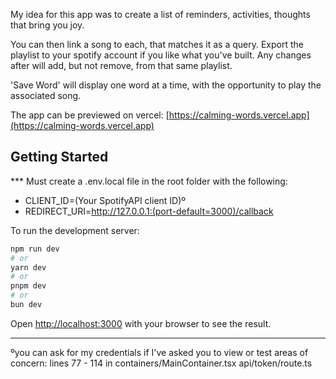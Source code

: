 My idea for this app was to create a list of reminders, activities, thoughts that bring you joy.

You can then link a song to each, that matches it as a query.
Export the playlist to your spotify account if you like what you've built. Any changes after will add, but not remove, from that same playlist.

'Save Word' will display one word at a time, with the opportunity to play the associated song.

The app can be previewed on vercel:
[https://calming-words.vercel.app](https://calming-words.vercel.app)


## Getting Started

*** Must create a .env.local file in the root folder with the following:
- CLIENT_ID=(Your SpotifyAPI client ID)º
- REDIRECT_URI=http://127.0.0.1:(port-default=3000)/callback<!--not a link-->

To run the development server:

```bash
npm run dev
# or
yarn dev
# or
pnpm dev
# or
bun dev
```

Open [http://localhost:3000](http://localhost:3000) with your browser to see the result.

---
ºyou can ask for my credentials if I've asked you to view or test
  areas of concern:
    lines 77 - 114 in containers/MainContainer.tsx
    api/token/route.ts


